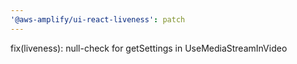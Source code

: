 ```yaml
---
'@aws-amplify/ui-react-liveness': patch
---
```


fix(liveness): null-check for getSettings in UseMediaStreamInVideo
